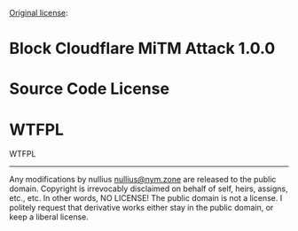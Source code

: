 [Original license](https://addons.mozilla.org/en-US/firefox/addon/block-cloudflare-mitm-attack/license/1.0.0):

# Block Cloudflare MiTM Attack 1.0.0
# Source Code License
# WTFPL

WTFPL

---

Any modifications by nullius <nullius@nym.zone> are released to the public domain.  Copyright is irrevocably disclaimed on behalf of self, heirs, assigns, etc., etc.  In other words, NO LICENSE!  The public domain is not a license.  I politely request that derivative works either stay in the public domain, or keep a liberal license.
